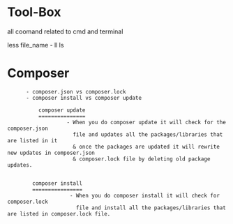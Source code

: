 # Tool-Box
all coomand related to cmd and terminal








less file_name  -
ll
ls










Composer 
========


          - composer.json vs composer.lock
          - composer install vs composer update
                      
              composer update
              ===============
                       - When you do composer update it will check for the composer.json 
                         file and updates all the packages/libraries that are listed in it
                         & once the packages are updated it will rewrite new updates in composer.json
                         & composer.lock file by deleting old package updates.


            composer install
            ================
                        - When you do composer install it will check for composer.lock 
                          file and install all the packages/libraries that are listed in composer.lock file.


